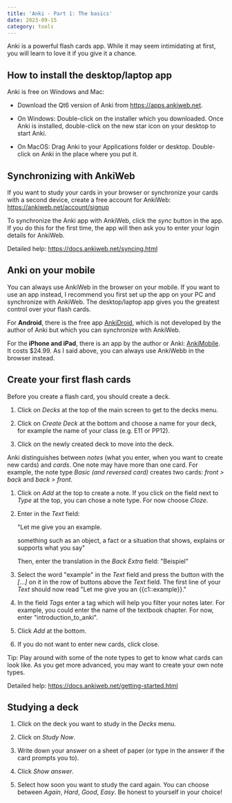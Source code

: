 ```yaml
---
title: 'Anki - Part 1: The basics'
date: 2023-09-15
category: tools
---
```


Anki is a powerful flash cards app. While it may seem intimidating at first,
you will learn to love it if you give it a chance.

## How to install the desktop/laptop app

Anki is free on Windows and Mac:

- Download the Qt6 version of Anki from <https://apps.ankiweb.net>.

- On Windows: Double-click on the installer which you downloaded. Once Anki is
  installed, double-click on the new star icon on your desktop to start Anki.

- On MacOS: Drag Anki to your Applications folder or desktop. Double-click on
  Anki in the place where you put it.

## Synchronizing with AnkiWeb

If you want to study your cards in your browser or synchronize your
cards with a second device, create a free account for AnkiWeb:
<https://ankiweb.net/account/signup> 

To synchronize the Anki app with AnkiWeb, click the *sync* button in the app.
If you do this for the first time, the app will then ask you to enter your login
details for AnkiWeb.

Detailed help: <https://docs.ankiweb.net/syncing.html>

## Anki on your mobile

You can always use AnkiWeb in the browser on your mobile. If you want to use an
app instead, I recommend you first set up the app on your PC and synchronize
with AnkiWeb. The desktop/laptop app gives you the greatest control over your
flash cards.

For **Android**, there is the free app
[AnkiDroid](https://play.google.com/store/apps/details?id=com.ichi2.anki),
which is not developed by the author of Anki but which you can synchronize with
AnkiWeb.

For the **iPhone and iPad**, there is an app by the author or Anki:
[AnkiMobile](https://play.google.com/store/apps/details?id=com.ichi2.anki).
It costs \$24.99. As I said above, you can always use AnkiWebb in the browser
instead.

## Create your first flash cards

Before you create a flash card, you should create a deck.

1. Click on *Decks* at the top of the main screen to get to the decks menu.

2. Click on *Create Deck* at the bottom and choose a name for your deck, for
   example the name of your class (e.g. E11 or PP12).

3. Click on the newly created deck to move into the deck.

Anki distinguishes between *notes* (what you enter, when you want to create new
cards) and *cards*. One note may have more than one card. For example, the note
type *Basic (and reversed card)* creates two cards: *front > back* and *back >
front*.

1. Click on *Add* at the top to create a note. If you click on the field next
   to *Type* at the top, you can chose a note type. For now choose *Cloze*.

2. Enter in the *Text* field: 
   
   "Let me give you an example. 

   something such as an object, a fact or a situation that shows, explains or
   supports what you say"

    Then, enter the translation in the *Back Extra* field: "Beispiel"

3. Select the word "example" in the *Text* field and press the button with the
   *\[...\]* on it in the row of buttons above the *Text* field. The first line
   of your *Text* should now read "Let me give you an \{\{c1::example\}\}."

4. In the field *Tags* enter a tag which will help you filter your notes later.
   For example, you could enter the name of the textbook chapter. For now,
   enter "introduction_to_anki".

5. Click *Add* at the bottom.

6. If you do not want to enter new cards, click close.

Tip: Play around with some of the note types to get to know what cards can look
like. As you get more advanced, you may want to create your own note types.

Detailed help: <https://docs.ankiweb.net/getting-started.html>

## Studying a deck

1. Click on the deck you want to study in the *Decks* menu.

2. Click on *Study Now*.

3. Write down your answer on a sheet of paper (or type in the answer if the card
   prompts you to).

4. Click *Show answer*.

5. Select how soon you want to study the card again. You can choose between
   *Again*, *Hard*, *Good*, *Easy*. Be honest to yourself in your choice!

